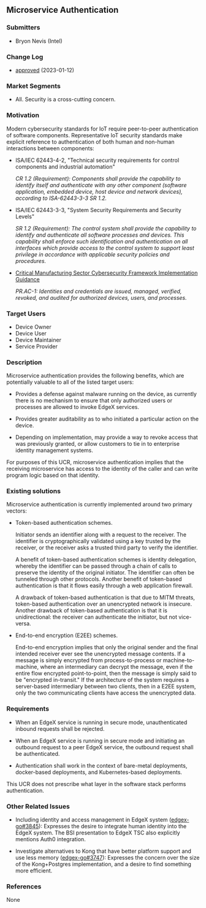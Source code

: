 ## Microservice Authentication

### Submitters

- Bryon Nevis (Intel)

### Change Log

- [approved](https://github.com/edgexfoundry/edgex-docs/pull/920) (2023-01-12)

### Market Segments

- All.  Security is a cross-cutting concern.

### Motivation

Modern cybersecurity standards for IoT
require peer-to-peer authentication of software components.
Representative IoT security standards make explicit reference
to authentication of both human and non-human interactions between components:

- ISA/IEC 62443-4-2, "Technical security requirements for control components and industrial automation"

  _CR 1.2 (Requirement): Components shall provide the capability to
  identify itself and authenticate with any other component
  (software application, embedded device, host device and network devices),
  according to ISA-62443-3-3 SR 1.2._

- ISA/IEC 62443-3-3, "System Security Requirements and Security Levels"

  _SR 1.2 (Requirement): The control system shall provide the capability to
  identify and authenticate all software processes and devices. This capability
  shall enforce such identification and authentication on all interfaces which
  provide access to the control system to support least privilege in accordance
  with applicable security policies and procedures._

- [Critical Manufacturing Sector Cybersecurity Framework Implementation Guidance](https://www.cisa.gov/sites/default/files/publications/Critical_Manufacturing_Sector_Cybersecurity_Framework_Implementation_Guidance_FINAL_508.pdf)

  _PR.AC-1: Identities and credentials are issued, managed, verified,
  revoked, and audited for authorized devices, users, and processes._


### Target Users
- Device Owner
- Device User
- Device Maintainer
- Service Provider

### Description

Microservice authentication provides the following benefits,
which are potentially valuable to all of the listed target users:

- Provides a defense against malware running on the device,
  as currently there is no mechanism to ensure that only
  authorized users or processes are allowed to invoke EdgeX services.

- Provides greater auditability as to who initiated a particular
  action on the device.

- Depending on implementation, may provide a way to revoke
  access that was previously granted,
  or allow customers to tie in to enterprise
  identity management systems.

For purposes of this UCR, microservice authentication implies
that the receiving microservice has access to the identity
of the caller and can write program logic based on that identity.


### Existing solutions

Microservice authentication is currently implemented around two primary vectors:

- Token-based authentication schemes.

  Initiator sends an identifier along with a request to the receiver.
  The identifier is cryptographically validated using a key trusted by
  the receiver, or the receiver asks a trusted third party to verify the identifier.

  A benefit of token-based authentication schemes is identity delegation,
  whereby the identifier can be passed through a chain of calls to
  preserve the identity of the original initiator.
  The identifier can often be tunneled through other protocols.
  Another benefit of token-based authentication is that
  it flows easily through a web application firewall.

  A drawback of token-based authentication is that due to MITM threats,
  token-based authentication over an unencrypted network is insecure.
  Another drawback of token-based authentication is that it is unidirectional:
  the receiver can authenticate the initiator, but not vice-versa.

- End-to-end encryption (E2EE) schemes.

  End-to-end encryption implies that only the original sender 
  and the final intended receiver ever see the unencrypted message contents.
  If a message is simply encrypted from process-to-process or machine-to-machine,
  where an intermediary can decrypt the message,
  even if the entire flow encrypted point-to-point,
  then the message is simply said to be "encrypted in-transit."
  If the architecture of the system requires a server-based intermediary between two clients,
  then in a E2EE system, only the two communicating clients have access the unencrypted data.

### Requirements

- When an EdgeX service is running in secure mode,
  unauthenticated inbound requests shall be rejected.

- When an EdgeX service is running in secure mode
  and initiating an outbound request to a peer EdgeX service,
  the outbound request shall be authenticated.

- Authentication shall work in the context of bare-metal deployments,
  docker-based deployments, and Kubernetes-based deployments.

This UCR does not prescribe what layer in the software stack performs authentication.

### Other Related Issues

- Including identity and access management in EdgeX system
  ([edgex-go#3845](https://github.com/edgexfoundry/edgex-go/issues/3845)):
  Expresses the desire to integrate human identity into the EdgeX system.
  The BSI presentation to EdgeX TSC also explicitly mentions Auth0 integration.

- Investigate alternatives to Kong that have better platform support and use less memory
  ([edgex-go#3747](https://github.com/edgexfoundry/edgex-go/issues/3747)):
  Expresses the concern over the size of the Kong+Postgres implementation,
  and a desire to find something more efficient.


### References

None
